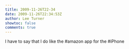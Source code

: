```yaml
---
title: 2009-11-26T22-34
date: 2009-11-26T22:34:53Z
author: Lee Turner
showtoc: false
comments: true
---
```


I have to say that I do like the #amazon app for the #iPhone

